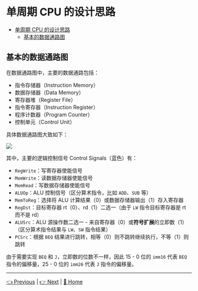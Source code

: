# 单周期 CPU 的设计思路

- [单周期 CPU 的设计思路](#%e5%8d%95%e5%91%a8%e6%9c%9f-cpu-%e7%9a%84%e8%ae%be%e8%ae%a1%e6%80%9d%e8%b7%af)
  - [基本的数据通路图](#%e5%9f%ba%e6%9c%ac%e7%9a%84%e6%95%b0%e6%8d%ae%e9%80%9a%e8%b7%af%e5%9b%be)

## 基本的数据通路图

在数据通路图中，主要的数据通路包括：

- 指令存储器（Instruction Memory）
- 数据存储器（Data Memory）
- 寄存器堆（Register File）
- 指令寄存器（Instruction Register）
- 程序计数器（Program Counter）
- 控制单元（Control Unit）

具体数据通路图大致如下：

![](https://i.loli.net/2019/08/30/xHW3l86rNbYpVd5.png)

其中，主要的逻辑控制信号 Control Signals（蓝色）有：

- `RegWrite`：写寄存器使能信号
- `MemWrite`：读数据存储器使能信号
- `MemRead`：写数据存储器使能信号
- `ALUOp`：ALU 控制信号（区分算术指令，比如 `ADD`、`SUB` 等）
- `MemToReg`：选择将 ALU 计算结果（0）或数据存储器输出（1）存入寄存器
- `RegDst`：目标寄存器 rt（0）、rd（1）二选一（由于 `LW` 指令目标寄存器是 rt 而不是 rd）
- `ALUSrc`：ALU 源操作数二选一 - 来自寄存器（0）或**符号扩展**的立即数（1）（区分算术指令结果与 `LW`、`SW` 指令结果）
- `PCSrc`：根据 `BEQ` 结果进行跳转，相等（0）则不跳转继续执行，不等（1）则跳转

由于需要实现 `BEQ` 和 `J`，立即数的位数不一样，因此 15 - 0 位的 `imm16` 代表 `BEQ` 指令的偏移量，25 - 0 位的 `imm26` 代表 `J` 指令的偏移量。

---

[👈 Previous](./2-1_Basic.md) | [👉 Next](./2-2_Design) | [🚩 Home](../README.md)